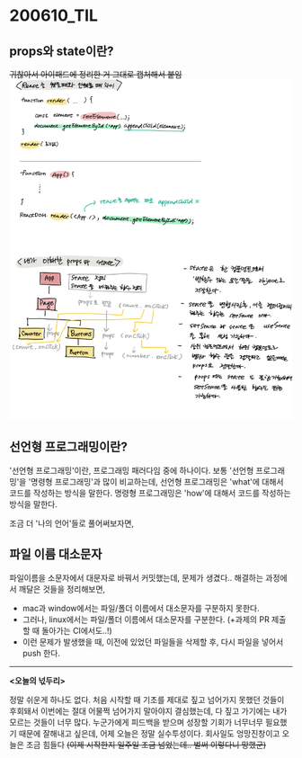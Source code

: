 200610_TIL
===

props와 state이란?
---
~~귀찮아서 아이패드에 정리한 거 그대로 캡처해서 붙임~~
<img src = "./images/state-and-props.jpeg" width="600px">



선언형 프로그래밍이란?
---
'선언형 프로그래밍'이란, 프로그래밍 패러다임 중에 하나이다. 보통 '선언형 프로그래밍'을 '명령형 프로그래밍'과 많이 비교하는데, 선언형 프로그래밍은 'what'에 대해서 코드를 작성하는 방식을 말한다. 명령형 프로그래밍은 'how'에 대해서 코드를 작성하는 방식을 말한다.

조금 더 '나의 언어'들로 풀어써보자면, 

파일 이름 대소문자
---
파일이름을 소문자에서 대문자로 바꿔서 커밋했는데, 문제가 생겼다..
해결하는 과정에서 깨달은 것들을 정리해보면,

* mac과 window에서는 파일/폴더 이름에서 대소문자를 구분하지 못한다.
* 그러나, linux에서는 파일/폴더 이름에서 대소문자를 구분한다. (+과제의 PR 제출할 때 돌아가는 CI에서도..!)
* 이런 문제가 발생했을 때, 이전에 있었던 파일들을 삭제할 후, 다시 파일을 넣어서 push 한다.


-----
**<오늘의 넋두리>**

정말 쉬운게 하나도 없다. 처음 시작할 때 기초를 제대로 짚고 넘어가지 못했던 것들이 후회돼서 이번에는 절대 어물쩍 넘어가지 말아야지 결심했는데, 다 짚고 가기에는 내가 모르는 것들이 너무 많다. 누군가에게 피드백을 받으며 성장할 기회가 너무너무 필요했기 때문에 잘해내고 싶은데, 어제 오늘은 정말 실수투성이다. 회사일도 엉망진창이고 오늘은 조금 힘들다  ~~(이제 시작한지 일주일 조금 넘었는데.. 벌써 이렇다니 망했군)~~



